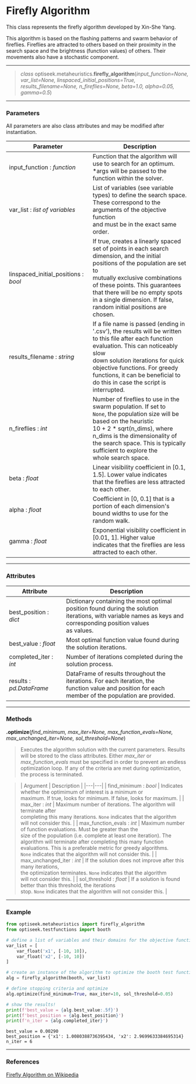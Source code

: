 # Firefly Algorithm

This class represents the firefly algorithm developed by Xin-She Yang. 

This algorithm is based on the flashing patterns and swarm behavior of fireflies. Fireflies are attracted to others based on their proximity in the search space and
the brightness (function values) of others. Their movements also have a stochastic component.

---

> *class* optiseek.metaheuristics.**firefly_algorithm**(*input_function=None, var_list=None, linspaced_initial_positions=True, results_filename=None, n_fireflies=None, beta=1.0, alpha=0.05, gamma=0.5*)

---

### Parameters

All parameters are also class attributes and may be modified after instantiation.

| Parameter | Description |
|---|---|
| input_function : *function* | Function that the algorithm will use to search for an optimum.<br/> \*args will be passed to the function within the solver. |
| var_list : *list of variables* | List of variables (see variable types) to define the search space.<br/> These correspond to the arguments of the objective function<br/> and must be in the exact same order. |
| linspaced_initial_positions : *bool* | If true, creates a linearly spaced set of points in each search<br/> dimension, and the initial positions of the population are set to<br/> mutually exclusive combinations of these points. This guarantees<br/> that there will be no empty spots in a single dimension. If false,<br/> random initial positions are chosen. |
| results_filename : *string* | If a file name is passed (ending in '.csv'), the results will be written<br/> to this file after each function evaluation. This can noticeably slow<br/> down solution iterations for quick objective functions. For greedy<br/> functions, it can be beneficial to do this in case the script is<br/> interrupted. |
| n_fireflies : *int* | Number of fireflies to use in the swarm population. If set to<br/> `None`, the population size will be based on the heuristic<br/> 10 + 2 \* sqrt(n_dims), where n_dims is the dimensionality of<br/> the search space. This is typically sufficient to explore the<br/> whole search space. |
| beta : *float* | Linear visibility coefficient in [0.1, 1.5]. Lower value indicates<br/> that the fireflies are less attracted to each other. |
| alpha : *float* | Coefficient in [0, 0.1] that is a portion of each dimension's<br/>  bound widths to use for the random walk. |
| gamma : *float* | Exponential visibility coefficient in [0.01, 1]. Higher value<br/> indicates that the fireflies are less attracted to each other. |

---

### Attributes

| Attribute | Description |
|---|---|
| best_position : *dict* | Dictionary containing the most optimal position found during the solution<br/> iterations, with variable names as keys and corresponding position values<br/> as values. |
| best_value : *float* | Most optimal function value found during the solution iterations. |
| completed_iter : *int* | Number of iterations completed during the solution process. |
| results : *pd.DataFrame* | DataFrame of results throughout the iterations. For each iteration, the<br/> function value and position for each member of the population are provided. |

---

### Methods

**.optimize**(*find_minimum, max_iter=None, max_function_evals=None, max_unchanged_iter=None, sol_threshold=None*)
	
> Executes the algorithm solution with the current parameters. 
Results will be stored to the class attributes. 
Either *max_iter* or *max_function_evals* must be specified in order to prevent an endless optimization loop.
If any of the criteria are met during optimization, the process is terminated.

> | Argument | Description |
|---|---|
| find_minimum : *bool* | Indicates whether the optimimum of interest is a minimum or<br/> maximum. If true, looks for minimum. If false, looks for maximum. |
| max_iter : *int* | Maximum number of iterations. The algorithm will terminate after<br/> completing this many iterations. `None` indicates that the algorithm<br/> will not consider this. |
| max_function_evals : *int* | Maximum number of function evaluations. Must be greater than the<br/> size of the population (i.e. complete at least one iteration). The<br/> algorithm will terminate after completing this many function<br/> evaluations. This is a preferable metric for greedy algorithms. <br/>`None` indicates that the algorithm will not consider this. |
| max_unchanged_iter : *int* | If the solution does not improve after this many iterations,<br/> the optimization terminates. `None` indicates that the algorithm<br/> will not consider this. |
| sol_threshold : *float* | If a solution is found better than this threshold, the iterations<br/> stop. `None` indicates that the algorithm will not consider this. |

---

### Example

```python
from optiseek.metaheuristics import firefly_algorithm
from optiseek.testfunctions import booth

# define a list of variables and their domains for the objective function
var_list = [
	var_float('x1', [-10, 10]),
	var_float('x2', [-10, 10])
]	

# create an instance of the algorithm to optimize the booth test function and set its parameters
alg = firefly_algorithm(booth, var_list)

# define stopping criteria and optimize
alg.optimize(find_minimum=True, max_iter=10, sol_threshold=0.05)

# show the results!
print(f'best_value = {alg.best_value:.5f}')
print(f'best_position = {alg.best_position}')
print(f'n_iter = {alg.completed_iter}')
```

```profile
best_value = 0.00290
best_position = {'x1': 1.0080388736395434, 'x2': 2.9699633384695314}
n_iter = 6
```

---

### References

[Firefly Algorithm on Wikipedia](https://en.wikipedia.org/wiki/Firefly_algorithm)